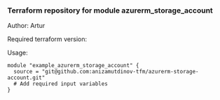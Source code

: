 ### Terraform repository for module azurerm_storage_account

Author: Artur

Required terraform version: 

Usage:
```
module "example_azurerm_storage_account" {
  source = "git@github.com:anizamutdinov-tfm/azurerm-storage-account.git"
  # Add required input variables
}
```
